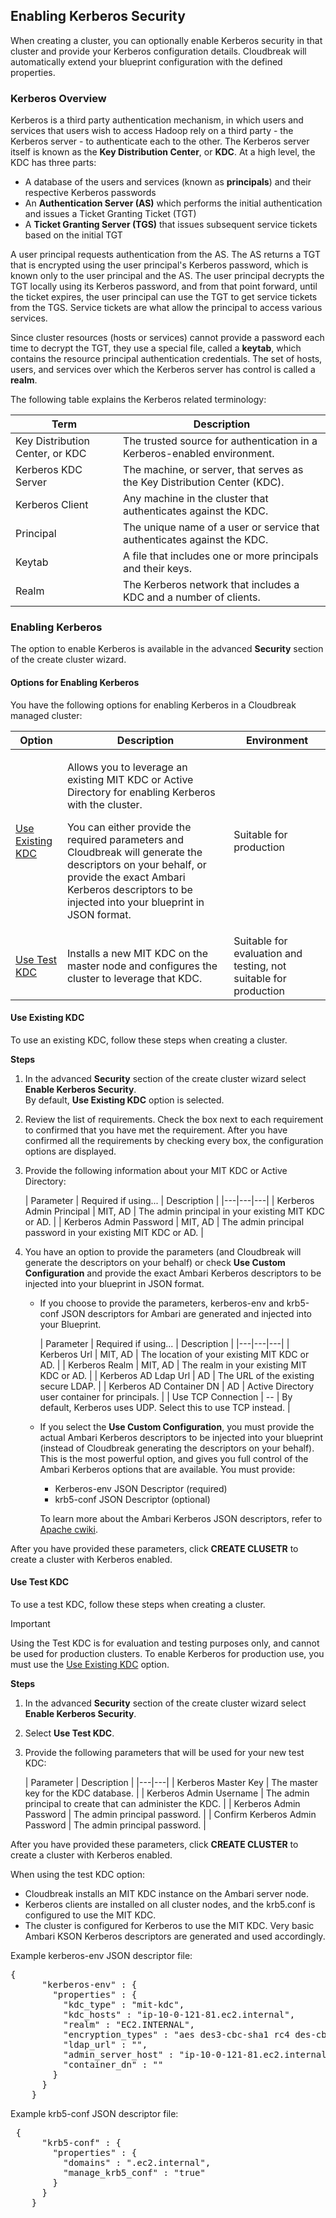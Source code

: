 ## Enabling Kerberos Security

When creating a cluster, you can optionally enable Kerberos security in that cluster and provide your Kerberos configuration details. Cloudbreak will automatically extend your blueprint configuration with the defined properties.
	
### Kerberos Overview 

Kerberos is a third party authentication mechanism, in which users and services that users wish to access Hadoop rely on a third party - the Kerberos server - to authenticate each to the other. The Kerberos server itself is known as the **Key Distribution Center**, or **KDC**. At a high level, the KDC has three parts:

* A database of the users and services (known as **principals**) and their respective Kerberos passwords  
* An **Authentication Server (AS)** which performs the initial authentication and issues a Ticket Granting Ticket (TGT)  
* A **Ticket Granting Server (TGS)** that issues subsequent service tickets based on the initial TGT  

A user principal requests authentication from the AS. The AS returns a TGT that is encrypted using the user principal's Kerberos password, which is known only to the user principal and the AS. The user principal decrypts the TGT locally using its Kerberos password, and from that point forward, until the ticket expires, the user principal can use the TGT to get service tickets from the TGS. Service tickets are what allow the principal to access various services. 

Since cluster resources (hosts or services) cannot provide a password each time to decrypt the TGT, they use a special file, called a **keytab**, which contains the resource principal authentication credentials. The set of hosts, users, and services over which the Kerberos server has control is called a **realm**.

The following table explains the Kerberos related terminology:

| Term | Description |
|---|---|
| Key Distribution Center, or KDC | The trusted source for authentication in a Kerberos-enabled environment. |
| Kerberos KDC Server | The machine, or server, that serves as the Key Distribution Center (KDC). |
| Kerberos Client | Any machine in the cluster that authenticates against the KDC. |
| Principal | The unique name of a user or service that authenticates against the KDC. |
| Keytab | A file that includes one or more principals and their keys.
| Realm | The Kerberos network that includes a KDC and a number of clients. |

### Enabling Kerberos 

The option to enable Kerberos is available in the advanced **Security** section of the create cluster wizard.  

#### Options for Enabling Kerberos 

You have the following options for enabling Kerberos in a Cloudbreak  managed cluster:

| Option | Description | Environment |
|---|---|---|
| [Use Existing KDC](#use-existing-kdc) | <p>Allows you to leverage an existing MIT KDC or Active Directory for enabling Kerberos with the cluster.<p/><p>You can either provide the required parameters and Cloudbreak will generate the descriptors on your behalf, or provide the exact Ambari Kerberos descriptors to be injected into your blueprint in JSON format.</p> | Suitable for production |
| [Use Test KDC](#use-test-kdc) | <p>Installs a new MIT KDC on the master node and configures the cluster to leverage that KDC.</p> | Suitable for evaluation and testing, not suitable for production |

#### Use Existing KDC 

To use an existing KDC, follow these steps when creating a cluster. 

**Steps**

1. In the advanced **Security** section of the create cluster wizard select **Enable Kerberos Security**.  
    By default, **Use Existing KDC** option is selected.  
2. Review the list of requirements. Check the box next to each requirement to confirmed that you have met the requirement. After you have confirmed all the requirements by checking every box, the configuration options are displayed.   
3. Provide the following information about your MIT KDC or Active Directory:  

    | Parameter | Required if using... | Description |
|---|---|---|
| Kerberos Admin Principal | MIT, AD | The admin principal in your existing MIT KDC or AD. |
| Kerberos Admin Password | MIT, AD | The admin principal password in your existing MIT KDC or AD. |

4. You have an option to provide the parameters (and Cloudbreak will generate the descriptors on your behalf) or check **Use Custom Configuration** and provide the exact Ambari Kerberos descriptors to be injected into your blueprint in JSON format.

    * If you choose to provide the parameters, kerberos-env and krb5-conf JSON descriptors for Ambari are generated and injected into your Blueprint. 

        | Parameter | Required if using... | Description |
|---|---|---|
| Kerberos Url | MIT, AD | The location of your existing MIT KDC or AD. |
| Kerberos Realm | MIT, AD | The realm in your existing MIT KDC or AD. |
| Kerberos AD Ldap Url | AD | The URL of the existing secure LDAP.  |
| Kerberos AD Container DN | AD | Active Directory user container for principals. |
| Use TCP Connection | -- | By default, Kerberos uses UDP. Select this to use TCP instead. |

    * If you select the **Use Custom Configuration**, you must provide the actual Ambari Kerberos descriptors to be injected into your blueprint (instead of Cloudbreak generating the descriptors on your behalf). This is the most powerful option, and gives you full control of the Ambari Kerberos options that are available. You must provide: 

        * Kerberos-env JSON Descriptor (required)
        * krb5-conf JSON Descriptor (optional)

        To learn more about the Ambari Kerberos JSON descriptors, refer to [Apache cwiki](https://cwiki.apache.org/confluence/display/AMBARI/Automated+Kerberizaton#AutomatedKerberizaton-Configurations).  
        
After you have provided these parameters, click **CREATE CLUSETR** to create a cluster with Kerberos enabled.  


#### Use Test KDC 

To use a test KDC, follow these steps when creating a cluster. 

<div class="danger">
<p class="first admonition-title">Important</p>
<p class="last">
Using the Test KDC is for evaluation and testing purposes only, and cannot be used for production clusters. To enable Kerberos for production use, you must use the <a href=""../security-kerberos/index.html#use-existing-kdc">Use Existing KDC</a> option. </p>
</div>

**Steps**

1. In the advanced **Security** section of the create cluster wizard select **Enable Kerberos Security**.  
2. Select **Use Test KDC**.  
3. Provide the following parameters that will be used for your new test KDC:  

    | Parameter | Description |
|---|---|
| Kerberos Master Key | The master key for the KDC database. | 
| Kerberos Admin Username | The admin principal to create that can administer the KDC. |
| Kerberos Admin Password | The admin principal password. |
| Confirm Kerberos Admin Password | The admin principal password. | 

After you have provided these parameters, click **CREATE CLUSTER** to create a cluster with Kerberos enabled.  

When using the test KDC option:
    
* Cloudbreak installs an MIT KDC instance on the Ambari server node.  
* Kerberos clients are installed on all cluster nodes, and the krb5.conf is configured to use the MIT KDC.  
* The cluster is configured for Kerberos to use the MIT KDC. Very basic Ambari KSON Kerberos descriptors are generated and used accordingly.


Example kerberos-env JSON descriptor file:

<pre>{
      "kerberos-env" : {
        "properties" : {
          "kdc_type" : "mit-kdc",
          "kdc_hosts" : "ip-10-0-121-81.ec2.internal",
          "realm" : "EC2.INTERNAL",
          "encryption_types" : "aes des3-cbc-sha1 rc4 des-cbc-md5",
          "ldap_url" : "",
          "admin_server_host" : "ip-10-0-121-81.ec2.internal",
          "container_dn" : ""
        }
      }
    }</pre> 
    
Example krb5-conf JSON  descriptor file: 

<pre> {
      "krb5-conf" : {
        "properties" : {
          "domains" : ".ec2.internal",
          "manage_krb5_conf" : "true"
        }
      }
    }</pre>  




